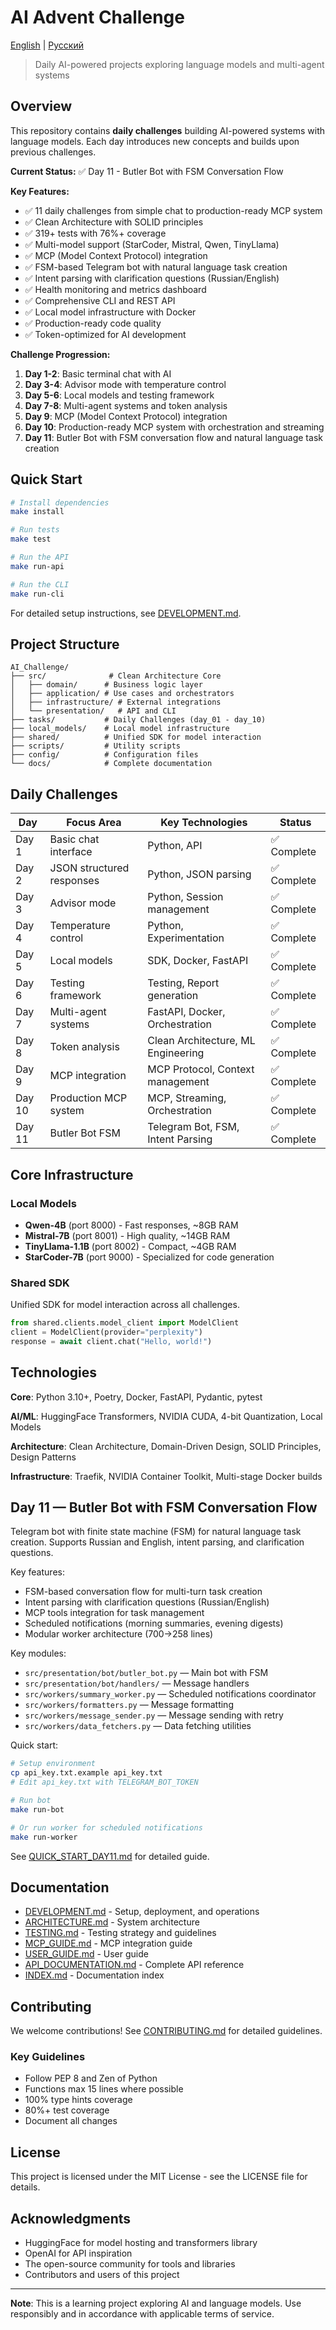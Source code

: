 # AI Advent Challenge

[English](README.md) | [Русский](README.ru.md)

> Daily AI-powered projects exploring language models and multi-agent systems

## Overview

This repository contains **daily challenges** building AI-powered systems with language models. Each day introduces new concepts and builds upon previous challenges.

**Current Status:** ✅ Day 11 - Butler Bot with FSM Conversation Flow

**Key Features:**
- ✅ 11 daily challenges from simple chat to production-ready MCP system
- ✅ Clean Architecture with SOLID principles
- ✅ 319+ tests with 76%+ coverage
- ✅ Multi-model support (StarCoder, Mistral, Qwen, TinyLlama)
- ✅ MCP (Model Context Protocol) integration
- ✅ FSM-based Telegram bot with natural language task creation
- ✅ Intent parsing with clarification questions (Russian/English)
- ✅ Health monitoring and metrics dashboard
- ✅ Comprehensive CLI and REST API
- ✅ Local model infrastructure with Docker
- ✅ Production-ready code quality
- ✅ Token-optimized for AI development

**Challenge Progression:**
1. **Day 1-2**: Basic terminal chat with AI
2. **Day 3-4**: Advisor mode with temperature control
3. **Day 5-6**: Local models and testing framework
4. **Day 7-8**: Multi-agent systems and token analysis
5. **Day 9**: MCP (Model Context Protocol) integration
6. **Day 10**: Production-ready MCP system with orchestration and streaming
7. **Day 11**: Butler Bot with FSM conversation flow and natural language task creation

## Quick Start

```bash
# Install dependencies
make install

# Run tests
make test

# Run the API
make run-api

# Run the CLI
make run-cli
```

For detailed setup instructions, see [DEVELOPMENT.md](docs/DEVELOPMENT.md).

## Project Structure

```
AI_Challenge/
├── src/              # Clean Architecture Core
│   ├── domain/      # Business logic layer
│   ├── application/ # Use cases and orchestrators
│   ├── infrastructure/ # External integrations
│   └── presentation/   # API and CLI
├── tasks/           # Daily Challenges (day_01 - day_10)
├── local_models/    # Local model infrastructure
├── shared/          # Unified SDK for model interaction
├── scripts/         # Utility scripts
├── config/          # Configuration files
└── docs/            # Complete documentation
```

## Daily Challenges

| Day | Focus Area | Key Technologies | Status |
|-----|------------|------------------|--------|
| Day 1 | Basic chat interface | Python, API | ✅ Complete |
| Day 2 | JSON structured responses | Python, JSON parsing | ✅ Complete |
| Day 3 | Advisor mode | Python, Session management | ✅ Complete |
| Day 4 | Temperature control | Python, Experimentation | ✅ Complete |
| Day 5 | Local models | SDK, Docker, FastAPI | ✅ Complete |
| Day 6 | Testing framework | Testing, Report generation | ✅ Complete |
| Day 7 | Multi-agent systems | FastAPI, Docker, Orchestration | ✅ Complete |
| Day 8 | Token analysis | Clean Architecture, ML Engineering | ✅ Complete |
| Day 9 | MCP integration | MCP Protocol, Context management | ✅ Complete |
| Day 10 | Production MCP system | MCP, Streaming, Orchestration | ✅ Complete |
| Day 11 | Butler Bot FSM | Telegram Bot, FSM, Intent Parsing | ✅ Complete |

## Core Infrastructure

### Local Models
- **Qwen-4B** (port 8000) - Fast responses, ~8GB RAM
- **Mistral-7B** (port 8001) - High quality, ~14GB RAM  
- **TinyLlama-1.1B** (port 8002) - Compact, ~4GB RAM
- **StarCoder-7B** (port 9000) - Specialized for code generation

### Shared SDK
Unified SDK for model interaction across all challenges.

```python
from shared.clients.model_client import ModelClient
client = ModelClient(provider="perplexity")
response = await client.chat("Hello, world!")
```

## Technologies

**Core**: Python 3.10+, Poetry, Docker, FastAPI, Pydantic, pytest

**AI/ML**: HuggingFace Transformers, NVIDIA CUDA, 4-bit Quantization, Local Models

**Architecture**: Clean Architecture, Domain-Driven Design, SOLID Principles, Design Patterns

**Infrastructure**: Traefik, NVIDIA Container Toolkit, Multi-stage Docker builds

## Day 11 — Butler Bot with FSM Conversation Flow

Telegram bot with finite state machine (FSM) for natural language task creation. Supports Russian and English, intent parsing, and clarification questions.

Key features:
- FSM-based conversation flow for multi-turn task creation
- Intent parsing with clarification questions (Russian/English)
- MCP tools integration for task management
- Scheduled notifications (morning summaries, evening digests)
- Modular worker architecture (700→258 lines)

Key modules:
- `src/presentation/bot/butler_bot.py` — Main bot with FSM
- `src/presentation/bot/handlers/` — Message handlers
- `src/workers/summary_worker.py` — Scheduled notifications coordinator
- `src/workers/formatters.py` — Message formatting
- `src/workers/message_sender.py` — Message sending with retry
- `src/workers/data_fetchers.py` — Data fetching utilities

Quick start:

```bash
# Setup environment
cp api_key.txt.example api_key.txt
# Edit api_key.txt with TELEGRAM_BOT_TOKEN

# Run bot
make run-bot

# Or run worker for scheduled notifications
make run-worker
```

See [QUICK_START_DAY11.md](docs/QUICK_START_DAY11.md) for detailed guide.

## Documentation

- [DEVELOPMENT.md](docs/DEVELOPMENT.md) - Setup, deployment, and operations
- [ARCHITECTURE.md](docs/ARCHITECTURE.md) - System architecture
- [TESTING.md](docs/TESTING.md) - Testing strategy and guidelines
- [MCP_GUIDE.md](docs/MCP_GUIDE.md) - MCP integration guide
- [USER_GUIDE.md](docs/USER_GUIDE.md) - User guide
- [API_DOCUMENTATION.md](docs/API_DOCUMENTATION.md) - Complete API reference
- [INDEX.md](docs/INDEX.md) - Documentation index

## Contributing

We welcome contributions! See [CONTRIBUTING.md](CONTRIBUTING.md) for detailed guidelines.

### Key Guidelines
- Follow PEP 8 and Zen of Python
- Functions max 15 lines where possible
- 100% type hints coverage
- 80%+ test coverage
- Document all changes

## License

This project is licensed under the MIT License - see the LICENSE file for details.

## Acknowledgments

- HuggingFace for model hosting and transformers library
- OpenAI for API inspiration
- The open-source community for tools and libraries
- Contributors and users of this project

---

**Note**: This is a learning project exploring AI and language models. Use responsibly and in accordance with applicable terms of service.
